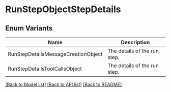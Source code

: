 # RunStepObjectStepDetails

## Enum Variants

| Name | Description |
|---- | -----|
| RunStepDetailsMessageCreationObject | The details of the run step. |
| RunStepDetailsToolCallsObject | The details of the run step. |

[[Back to Model list]](../README.md#documentation-for-models) [[Back to API list]](../README.md#documentation-for-api-endpoints) [[Back to README]](../README.md)


